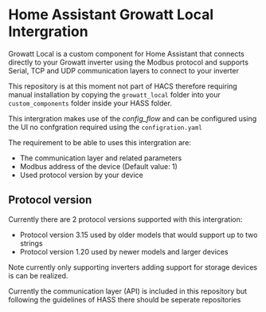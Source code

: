 # Home Assistant Growatt Local Intergration
 Growatt Local is a custom component for Home Assistant that connects directly to your Growatt inverter using the Modbus protocol and supports Serial, TCP and UDP communication layers to connect to your inverter

 This repository is at this moment not part of HACS therefore requiring manual installation by copying the `growatt_local` folder into your `custom_components` folder inside your HASS folder.

 This intergration makes use of the *config_flow* and can be configured using the UI no confgration required using the `configration.yaml`

 The requirement to be able to uses this intergration are:
 * The communication layer and related parameters
 * Modbus address of the device (Default value: 1)
 * Used protocol version by your device

## Protocol version
Currently there are 2 protocol versions supported with this intergration:
* Protocol version 3.15 used by older models that would support up to two strings
* Protocol version 1.20 used by newer models and larger devices

Note currently only supporting inverters adding support for storage devices is can be realized.

Currently the communication layer (API) is included in this repository but following the guidelines of HASS there should be seperate repositories